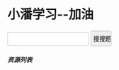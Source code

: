 # 小潘学习--加油
<title>小潘学习--加油</title>
<style>
  input{                 border: 1px solid #ccc;                 padding: 7px 0px;                 border-radius: 3px;                 padding-left:5px;                 -webkit-box-shadow: inset 0 1px 1px rgba(0,0,0,.075);                 box-shadow: inset 0 1px 1px rgba(0,0,0,.075);                 -webkit-transition: border-color ease-in-out .15s,-webkit-box-shadow ease-in-out .15s;                 -o-transition: border-color ease-in-out .15s,box-shadow ease-in-out .15s;                 transition: border-color ease-in-out .15s,box-shadow ease-in-out .15s             }             input:focus{                     border-color: #66afe9;                     outline: 0;                     -webkit-box-shadow: inset 0 1px 1px rgba(0,0,0,.075),0 0 8px rgba(102,175,233,.6);                     box-shadow: inset 0 1px 1px rgba(0,0,0,.075),0 0 8px rgba(102,175,233,.6)             }
button{                 border: 1px solid #ccc;                 padding: 7px 0px;                 border-radius: 3px;                 padding-left:5px;                 -webkit-box-shadow: inset 0 1px 1px rgba(0,0,0,.075);                 box-shadow: inset 0 1px 1px rgba(0,0,0,.075);                 -webkit-transition: border-color ease-in-out .15s,-webkit-box-shadow ease-in-out .15s;                 -o-transition: border-color ease-in-out .15s,box-shadow ease-in-out .15s;                 transition: border-color ease-in-out .15s,box-shadow ease-in-out .15s             }             button:focus{                     border-color: #66afe9;                     outline: 0;                     -webkit-box-shadow: inset 0 1px 1px rgba(0,0,0,.075),0 0 8px rgba(102,175,233,.6);                     box-shadow: inset 0 1px 1px rgba(0,0,0,.075),0 0 8px rgba(102,175,233,.6)             }</style>
<script src="https://apps.bdimg.com/libs/jquery/2.1.1/jquery.min.js">
 </script>
<script>
  var json
  var httpRequest = new XMLHttpRequest();
  httpRequest.open('GET',"list.txt", true);
  httpRequest.send();
  httpRequest.onreadystatechange = function ()
    {
            if (httpRequest.readyState == 4 && httpRequest.status == 200)
            {
                json = httpRequest.responseText;
                console.log(json);
                document.getElementById("a").innerHTML=json
            }
    }
  function searches()
  {
   var json
   var httpRequest = new XMLHttpRequest();
   httpRequest.open('GET',"/dir/"+document.getElementById("exam").value+".txt", true);
   httpRequest.send();
   httpRequest.onreadystatechange = function () 
      {
       if (httpRequest.readyState == 4 && httpRequest.status == 200) 
            {
                json = httpRequest.responseText;
                console.log(json);
                document.getElementById("ex").innerHTML=json
            }
        else document.getElementById("ex").innerHTML="没有资源！"
      };
   }
</script>

<input id="exam">
<button id="bu" onclick="searches()">搜搜题</button>
<p id="ex">
<h5>资源列表</h5>
<div id="a">
  
 </div>

